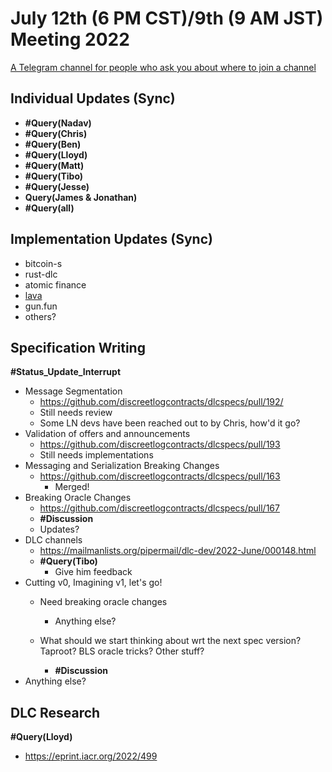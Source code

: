 # July 12th (6 PM CST)/9th (9 AM JST) Meeting 2022

[A Telegram channel for people who ask you about where to join a channel](https://t.me/BitcoinDLCs)

## Individual Updates (Sync)

* **#Query(Nadav)**
* **#Query(Chris)**
* **#Query(Ben)**
* **#Query(Lloyd)**
* **#Query(Matt)**
* **#Query(Tibo)**
* **#Query(Jesse)**
* **Query(James & Jonathan)**
* **#Query(all)**

## Implementation Updates (Sync)

* bitcoin-s
* rust-dlc
* atomic finance
* [lava](https://github.com/lava-xyz/sybils)
* gun.fun
* others?

## Specification Writing

**#Status_Update_Interrupt**

* Message Segmentation
  * https://github.com/discreetlogcontracts/dlcspecs/pull/192/
  * Still needs review
  * Some LN devs have been reached out to by Chris, how'd it go?
* Validation of offers and announcements
  * https://github.com/discreetlogcontracts/dlcspecs/pull/193
  * Still needs implementations
* Messaging and Serialization Breaking Changes
  * https://github.com/discreetlogcontracts/dlcspecs/pull/163
    * Merged!
* Breaking Oracle Changes
  * https://github.com/discreetlogcontracts/dlcspecs/pull/167
  * **#Discussion**
  * Updates?
* DLC channels
  * https://mailmanlists.org/pipermail/dlc-dev/2022-June/000148.html
  * **#Query(Tibo)**
    * Give him feedback
* Cutting v0, Imagining v1, let's go!
  * Need breaking oracle changes
    * Anything else?

  * What should we start thinking about wrt the next spec version? Taproot? BLS oracle tricks? Other stuff?
    * **#Discussion**
* Anything else?

## DLC Research

**#Query(Lloyd)**

* https://eprint.iacr.org/2022/499